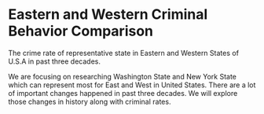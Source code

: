 # Eastern and Western Criminal Behavior Comparison

The crime rate of representative state in Eastern and Western States of U.S.A in past three decades.

We are focusing on researching Washington State and New York State which can represent most for East and West in United States. There are a lot of important changes happened in past three decades. We will explore those changes in history along with criminal rates.
